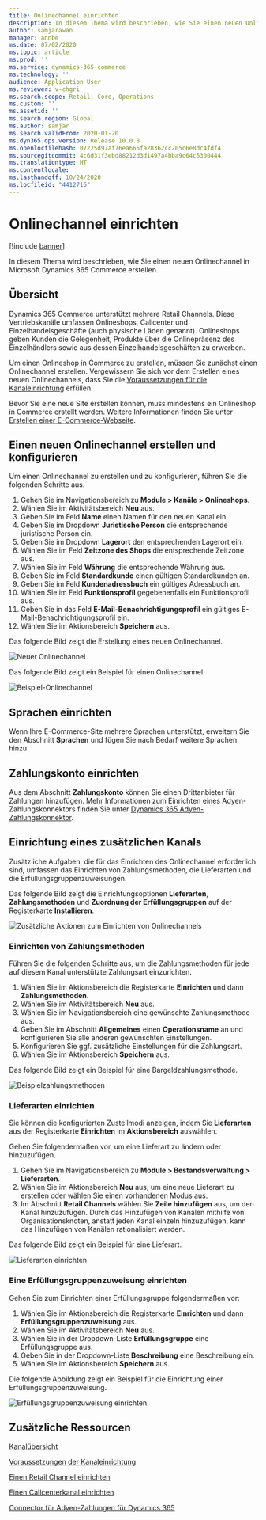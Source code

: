 ```yaml
---
title: Onlinechannel einrichten
description: In diesem Thema wird beschrieben, wie Sie einen neuen Onlinechannel in Microsoft Dynamics 365 Commerce erstellen.
author: samjarawan
manager: annbe
ms.date: 07/02/2020
ms.topic: article
ms.prod: ''
ms.service: dynamics-365-commerce
ms.technology: ''
audience: Application User
ms.reviewer: v-chgri
ms.search.scope: Retail, Core, Operations
ms.custom: ''
ms.assetid: ''
ms.search.region: Global
ms.author: samjar
ms.search.validFrom: 2020-01-20
ms.dyn365.ops.version: Release 10.0.8
ms.openlocfilehash: 07225d97af76ea665fa28362cc205c6e8dc4fdf4
ms.sourcegitcommit: 4c6d31f3ebd88212d3d1497a4bba9c64c5300444
ms.translationtype: HT
ms.contentlocale: 
ms.lasthandoff: 10/24/2020
ms.locfileid: "4412716"
---
```

# <a name="set-up-an-online-channel"></a>Onlinechannel einrichten


[!include [banner](includes/banner.md)]

In diesem Thema wird beschrieben, wie Sie einen neuen Onlinechannel in Microsoft Dynamics 365 Commerce erstellen.

## <a name="overview"></a>Übersicht

Dynamics 365 Commerce unterstützt mehrere Retail Channels. Diese Vertriebskanäle umfassen Onlineshops, Callcenter und Einzelhandelsgeschäfte (auch physische Läden genannt). Onlineshops geben Kunden die Gelegenheit, Produkte über die Onlinepräsenz des Einzelhändlers sowie aus dessen Einzelhandelsgeschäften zu erwerben.

Um einen Onlineshop in Commerce zu erstellen, müssen Sie zunächst einen Onlinechannel erstellen. Vergewissern Sie sich vor dem Erstellen eines neuen Onlinechannels, dass Sie die [Voraussetzungen für die Kanaleinrichtung](channels-prerequisites.md) erfüllen.

Bevor Sie eine neue Site erstellen können, muss mindestens ein Onlineshop in Commerce erstellt werden. Weitere Informationen finden Sie unter [Erstellen einer E-Commerce-Webseite](create-ecommerce-site.md).

## <a name="create-and-configure-a-new-online-channel"></a>Einen neuen Onlinechannel erstellen und konfigurieren

Um einen Onlinechannel zu erstellen und zu konfigurieren, führen Sie die folgenden Schritte aus.

1. Gehen Sie im Navigationsbereich zu **Module \> Kanäle \> Onlineshops**.
1. Wählen Sie im Aktivitätsbereich **Neu** aus.
1. Geben Sie im Feld **Name** einen Namen für den neuen Kanal ein.
1. Geben Sie im Dropdown **Juristische Person** die entsprechende juristische Person ein.
1. Geben Sie im Dropdown **Lagerort** den entsprechenden Lagerort ein.
1. Wählen Sie im Feld **Zeitzone des Shops** die entsprechende Zeitzone aus.
1. Wählen Sie im Feld **Währung** die entsprechende Währung aus.
1. Geben Sie im Feld **Standardkunde** einen gültigen Standardkunden an.
1. Geben Sie im Feld **Kundenadressbuch** ein gültiges Adressbuch an.
1. Wählen Sie im Feld **Funktionsprofil** gegebenenfalls ein Funktionsprofil aus.
1. Geben Sie in das Feld **E-Mail-Benachrichtigungsprofil** ein gültiges E-Mail-Benachrichtigungsprofil ein.
1. Wählen Sie im Aktionsbereich **Speichern** aus.

Das folgende Bild zeigt die Erstellung eines neuen Onlinechannel.

![Neuer Onlinechannel](media/channel-setup-online-1.png)

Das folgende Bild zeigt ein Beispiel für einen Onlinechannel.

![Beispiel-Onlinechannel](media/channel-setup-online-2.png)

## <a name="set-up-languages"></a>Sprachen einrichten

Wenn Ihre E-Commerce-Site mehrere Sprachen unterstützt, erweitern Sie den Abschnitt **Sprachen** und fügen Sie nach Bedarf weitere Sprachen hinzu.

## <a name="set-up-payment-account"></a>Zahlungskonto einrichten

Aus dem Abschnitt **Zahlungskonto** können Sie einen Drittanbieter für Zahlungen hinzufügen. Mehr Informationen zum Einrichten eines Adyen-Zahlungskonnektors finden Sie unter [Dynamics 365 Adyen-Zahlungskonnektor](../retail/dev-itpro/adyen-connector.md).

## <a name="additional-channel-setup"></a>Einrichtung eines zusätzlichen Kanals

Zusätzliche Aufgaben, die für das Einrichten des Onlinechannel erforderlich sind, umfassen das Einrichten von Zahlungsmethoden, die Lieferarten und die Erfüllungsgruppenzuweisungen.

Das folgende Bild zeigt die Einrichtungsoptionen **Lieferarten**, **Zahlungsmethoden** und **Zuordnung der Erfüllungsgruppen** auf der Registerkarte **Installieren**.

![Zusätzliche Aktionen zum Einrichten von Onlinechannels](media/channel-setup-online-3.png)

### <a name="set-up-payment-methods"></a>Einrichten von Zahlungsmethoden

Führen Sie die folgenden Schritte aus, um die Zahlungsmethoden für jede auf diesem Kanal unterstützte Zahlungsart einzurichten.

1. Wählen Sie im Aktionsbereich die Registerkarte **Einrichten** und dann **Zahlungsmethoden**.
1. Wählen Sie im Aktivitätsbereich **Neu** aus.
1. Wählen Sie im Navigationsbereich eine gewünschte Zahlungsmethode aus.
1. Geben Sie im Abschnitt **Allgemeines** einen **Operationsname** an und konfigurieren Sie alle anderen gewünschten Einstellungen.
1. Konfigurieren Sie ggf. zusätzliche Einstellungen für die Zahlungsart.
1. Wählen Sie im Aktionsbereich **Speichern** aus.

Das folgende Bild zeigt ein Beispiel für eine Bargeldzahlungsmethode.

![Beispielzahlungsmethoden](media/channel-setup-retail-5.png)

### <a name="set-up-modes-of-delivery"></a>Lieferarten einrichten

Sie können die konfigurierten Zustellmodi anzeigen, indem Sie **Lieferarten** aus der Registerkarte **Einrichten** im **Aktionsbereich** auswählen.  

Gehen Sie folgendermaßen vor, um eine Lieferart zu ändern oder hinzuzufügen.

1. Gehen Sie im Navigationsbereich zu **Module \> Bestandsverwaltung \> Lieferarten**.
1. Wählen Sie im Aktionsbereich **Neu** aus, um eine neue Lieferart zu erstellen oder wählen Sie einen vorhandenen Modus aus.
1. Im Abschnitt **Retail Channels** wählen Sie **Zeile hinzufügen** aus, um den Kanal hinzuzufügen. Durch das Hinzufügen von Kanälen mithilfe von Organisationsknoten, anstatt jeden Kanal einzeln hinzuzufügen, kann das Hinzufügen von Kanälen rationalisiert werden.

Das folgende Bild zeigt ein Beispiel für eine Lieferart.

![Lieferarten einrichten](media/channel-setup-retail-7.png)

### <a name="set-up-a-fulfillment-group-assignment"></a>Eine Erfüllungsgruppenzuweisung einrichten

Gehen Sie zum Einrichten einer Erfüllungsgruppe folgendermaßen vor:

1. Wählen Sie im Aktionsbereich die Registerkarte **Einrichten** und dann **Erfüllungsgruppenzuweisung** aus.
1. Wählen Sie im Aktivitätsbereich **Neu** aus.
1. Wählen Sie in der Dropdown-Liste **Erfüllungsgruppe** eine Erfüllungsgruppe aus.
1. Geben Sie in der Dropdown-Liste **Beschreibung** eine Beschreibung ein.
1. Wählen Sie im Aktionsbereich **Speichern** aus.

Die folgende Abbildung zeigt ein Beispiel für die Einrichtung einer Erfüllungsgruppenzuweisung.

![Erfüllungsgruppenzuweisung einrichten](media/channel-setup-retail-9.png)

## <a name="additional-resources"></a>Zusätzliche Ressourcen

[Kanalübersicht](channels-overview.md)

[Voraussetzungen der Kanaleinrichtung](channels-prerequisites.md)

[Einen Retail Channel einrichten](channel-setup-retail.md)

[Einen Callcenterkanal einrichten](channel-setup-callcenter.md)

[Connector für Adyen-Zahlungen für Dynamics 365](../retail/dev-itpro/adyen-connector.md)
